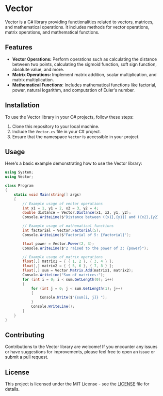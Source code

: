 # Vector

Vector is a C# library providing functionalities related to vectors, matrices, and mathematical operations. It includes methods for vector operations, matrix operations, and mathematical functions.

## Features

- **Vector Operations:** Perform operations such as calculating the distance between two points, calculating the sigmoid function, soft sign function, absolute value, and more.
- **Matrix Operations:** Implement matrix addition, scalar multiplication, and matrix multiplication.
- **Mathematical Functions:** Includes mathematical functions like factorial, power, natural logarithm, and computation of Euler's number.

## Installation

To use the Vector library in your C# projects, follow these steps:

1. Clone this repository to your local machine.
2. Include the `Vector.cs` file in your C# project.
3. Ensure that the namespace `Vector` is accessible in your project.

## Usage

Here's a basic example demonstrating how to use the Vector library:

```csharp
using System;
using Vector;

class Program
{
    static void Main(string[] args)
    {
        // Example usage of vector operations
        int x1 = 1, y1 = 2, x2 = 3, y2 = 4;
        double distance = Vector.Distance(x1, x2, y1, y2);
        Console.WriteLine($"Distance between ({x1},{y1}) and ({x2},{y2}): {distance}");

        // Example usage of mathematical functions
        int factorial = Vector.Factorial(5);
        Console.WriteLine($"Factorial of 5: {factorial}");

        float power = Vector.Power(2, 3);
        Console.WriteLine($"2 raised to the power of 3: {power}");

        // Example usage of matrix operations
        float[,] matrix1 = { { 1, 2 }, { 3, 4 } };
        float[,] matrix2 = { { 5, 6 }, { 7, 8 } };
        float[,] sum = Vector.Matrix.Add(matrix1, matrix2);
        Console.WriteLine("Sum of matrices:");
        for (int i = 0; i < sum.GetLength(0); i++)
        {
            for (int j = 0; j < sum.GetLength(1); j++)
            {
                Console.Write($"{sum[i, j]} ");
            }
            Console.WriteLine();
        }
    }
}
```

## Contributing

Contributions to the Vector library are welcome! If you encounter any issues or have suggestions for improvements, please feel free to open an issue or submit a pull request.

## License

This project is licensed under the MIT License - see the [LICENSE](LICENSE) file for details.
